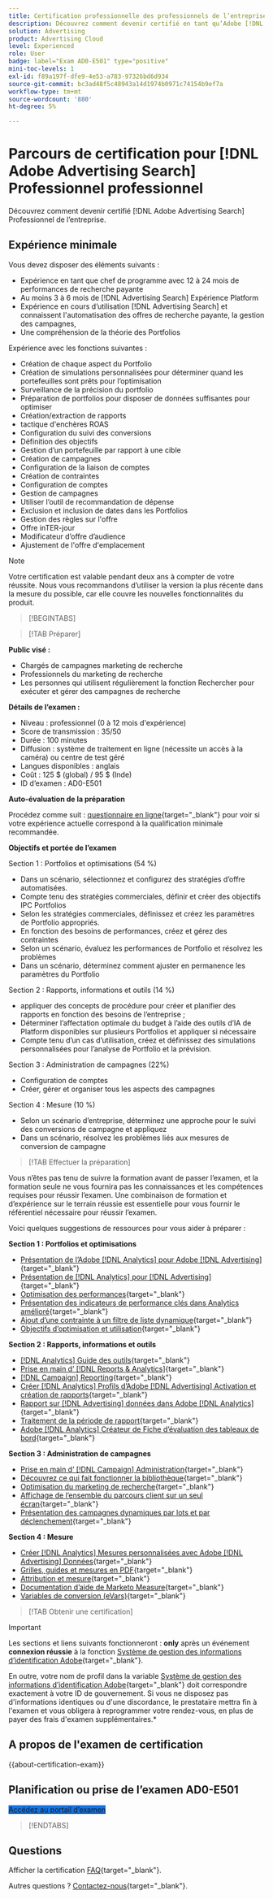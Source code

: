 ```yaml
---
title: Certification professionnelle des professionnels de l’entreprise
description: Découvrez comment devenir certifié en tant qu’Adobe [!DNL Advertising Search] Professionnel de l’entreprise.
solution: Advertising
product: Advertising Cloud
level: Experienced
role: User
badge: label="Exam AD0-E501" type="positive"
mini-toc-levels: 1
exl-id: f89a197f-dfe9-4e53-a783-97326bd6d934
source-git-commit: bc3ad48f5c48943a14d1974b0971c74154b9ef7a
workflow-type: tm+mt
source-wordcount: '880'
ht-degree: 5%

---
```


# Parcours de certification pour [!DNL Adobe Advertising Search] Professionnel professionnel

Découvrez comment devenir certifié [!DNL Adobe Advertising Search] Professionnel de l’entreprise.

## Expérience minimale

Vous devez disposer des éléments suivants :

* Expérience en tant que chef de programme avec 12 à 24 mois de performances de recherche payante
* Au moins 3 à 6 mois de [!DNL Advertising Search] Expérience Platform
* Expérience en cours d’utilisation [!DNL Advertising Search] et connaissent l&#39;automatisation des offres de recherche payante, la gestion des campagnes,
* Une compréhension de la théorie des Portfolios

Expérience avec les fonctions suivantes :

* Création de chaque aspect du Portfolio
* Création de simulations personnalisées pour déterminer quand les portefeuilles sont prêts pour l’optimisation
* Surveillance de la précision du portfolio
* Préparation de portfolios pour disposer de données suffisantes pour optimiser
* Création/extraction de rapports
* tactique d&#39;enchères ROAS
* Configuration du suivi des conversions
* Définition des objectifs
* Gestion d’un portefeuille par rapport à une cible
* Création de campagnes
* Configuration de la liaison de comptes
* Création de contraintes
* Configuration de comptes
* Gestion de campagnes
* Utiliser l’outil de recommandation de dépense
* Exclusion et inclusion de dates dans les Portfolios
* Gestion des règles sur l&#39;offre
* Offre inTER-jour
* Modificateur d’offre d’audience
* Ajustement de l&#39;offre d&#39;emplacement

>[!NOTE]
>
>Votre certification est valable pendant deux ans à compter de votre réussite. Nous vous recommandons d’utiliser la version la plus récente dans la mesure du possible, car elle couvre les nouvelles fonctionnalités du produit.

>[!BEGINTABS]

>[!TAB Préparer]

**Public visé :**

* Chargés de campagnes marketing de recherche
* Professionnels du marketing de recherche
* Les personnes qui utilisent régulièrement la fonction Rechercher pour exécuter et gérer des campagnes de recherche

**Détails de l’examen :**

* Niveau : professionnel (0 à 12 mois d&#39;expérience)
* Score de transmission : 35/50
* Durée : 100 minutes
* Diffusion : système de traitement en ligne (nécessite un accès à la caméra) ou centre de test géré
* Langues disponibles : anglais
* Coût : 125 $ (global) / 95 $ (Inde)
* ID d’examen : AD0-E501

**Auto-évaluation de la préparation**

Procédez comme suit : [questionnaire en ligne](https://scorpion.caveon.com/launchpad/ad-q-e407-readiness-questionnaire-for-adobe-target-architect-master-exam-copy-2yfz3t/ad-q-e501-readiness-questionnaire-for-adobe-advertising-cloud-search-business-practitioner-professional-exam){target="_blank"} pour voir si votre expérience actuelle correspond à la qualification minimale recommandée.

**Objectifs et portée de l’examen**

Section 1 : Portfolios et optimisations (54 %)

* Dans un scénario, sélectionnez et configurez des stratégies d’offre automatisées.
* Compte tenu des stratégies commerciales, définir et créer des objectifs IPC Portfolios
* Selon les stratégies commerciales, définissez et créez les paramètres de Portfolio appropriés.
* En fonction des besoins de performances, créez et gérez des contraintes
* Selon un scénario, évaluez les performances de Portfolio et résolvez les problèmes
* Dans un scénario, déterminez comment ajuster en permanence les paramètres du Portfolio

Section 2 : Rapports, informations et outils (14 %)

* appliquer des concepts de procédure pour créer et planifier des rapports en fonction des besoins de l’entreprise ;
* Déterminer l’affectation optimale du budget à l’aide des outils d’IA de Platform disponibles sur plusieurs Portfolios et appliquer si nécessaire
* Compte tenu d’un cas d’utilisation, créez et définissez des simulations personnalisées pour l’analyse de Portfolio et la prévision.

Section 3 : Administration de campagnes (22%)

* Configuration de comptes
* Créer, gérer et organiser tous les aspects des campagnes

Section 4 : Mesure (10 %)

* Selon un scénario d’entreprise, déterminez une approche pour le suivi des conversions de campagne et appliquez
* Dans un scénario, résolvez les problèmes liés aux mesures de conversion de campagne

>[!TAB Effectuer la préparation]

Vous n’êtes pas tenu de suivre la formation avant de passer l’examen, et la formation seule ne vous fournira pas les connaissances et les compétences requises pour réussir l’examen. Une combinaison de formation et d’expérience sur le terrain réussie est essentielle pour vous fournir le référentiel nécessaire pour réussir l’examen.

Voici quelques suggestions de ressources pour vous aider à préparer :

**Section 1 : Portfolios et optimisations**

* [Présentation de l’Adobe [!DNL Analytics] pour Adobe [!DNL Advertising]](https://experienceleague.adobe.com/docs/advertising-cloud-learn/tutorials/analytics/intro-a4adc.html){target="_blank"}
* [Présentation de [!DNL Analytics] pour [!DNL Advertising]](https://experienceleague.adobe.com/docs/advertising-cloud/integrations/analytics/overview.html?lang=fr){target="_blank"}
* [Optimisation des performances](https://business.adobe.com/in/products/advertising/performance-optimization.html){target="_blank"}
* [Présentation des indicateurs de performance clés dans Analytics amélioré](https://experienceleague.adobe.com/docs/workfront-learn/tutorials-workfront/reporting/enhanced-analytics/10-kpis-overview.html){target="_blank"}
* [Ajout d’une contrainte à un filtre de liste dynamique](https://experienceleague.adobe.com/docs/marketo/using/product-docs/core-marketo-concepts/smart-lists-and-static-lists/using-smart-lists/add-a-constraint-to-a-smart-list-filter.html){target="_blank"}
* [Objectifs d’optimisation et utilisation](https://experienceleague.adobe.com/docs/advertising-cloud/dsp/optimization/optimization-goals.html){target="_blank"}

**Section 2 : Rapports, informations et outils**

* [[!DNL Analytics] Guide des outils](https://experienceleague.adobe.com/docs/analytics/analyze/home.html?lang=fr){target="_blank"}
* [Prise en main d’ [!DNL Reports & Analytics]](https://experienceleague.adobe.com/docs/analytics/analyze/reports-analytics/getting-started.html?lang=fr){target="_blank"}
* [[!DNL Campaign] Reporting](https://business.adobe.com/in/products/campaign/campaign-reporting.html){target="_blank"}
* [Créer [!DNL Analytics] Profils d’Adobe [!DNL Advertising] Activation et création de rapports](https://experienceleague.adobe.com/docs/advertising-cloud-learn/tutorials/analytics/analytics-profiles-a4adc.html){target="_blank"}
* [Rapport sur [!DNL Advertising] données dans Adobe [!DNL Analytics]](https://experienceleague.adobe.com/docs/analytics/integration/advertising-analytics/advertising-analytics-workflow/aa-report-ad-data-an.html){target="_blank"}
* [Traitement de la période de rapport](https://experienceleague.adobe.com/docs/analytics/components/virtual-report-suites/vrs-report-time-processing.html?lang=fr){target="_blank"}
* [Adobe [!DNL Analytics] Créateur de Fiche d’évaluation des tableaux de bord](https://experienceleague.adobe.com/docs/analytics-learn/tutorials/additional-tools/analytics-dashboards/adobe-analytics-dashboards-scorecard-builder.html?lang=fr){target="_blank"}

**Section 3 : Administration de campagnes**

* [Prise en main d’ [!DNL Campaign] Administration](https://experienceleague.adobe.com/docs/campaign-standard/using/administrating/get-started-campaign-administration.html){target="_blank"}
* [Découvrez ce qui fait fonctionner la bibliothèque](https://business.adobe.com/in/products/campaign/campaign-management.html){target="_blank"}
* [Optimisation du marketing de recherche](https://www.adobe.com/content/dam/www/us/en/avstg/search-marketing-management/pdfs/Adobe_Advertising_Cloud_Search_Marketing_Tips_and_Tricks_Sheet.pdf){target="_blank"}
* [Affichage de l’ensemble du parcours client sur un seul écran](https://business.adobe.com/in/products/campaign/adobe-campaign.html){target="_blank"}
* [Présentation des campagnes dynamiques par lots et par déclenchement](https://experienceleague.adobe.com/docs/marketo/using/product-docs/core-marketo-concepts/smart-campaigns/creating-a-smart-campaign/understanding-batch-and-trigger-smart-campaigns.html){target="_blank"}

**Section 4 : Mesure**

* [Créer [!DNL Analytics] Mesures personnalisées avec Adobe [!DNL Advertising] Données](https://experienceleague.adobe.com/docs/advertising-cloud-learn/tutorials/analytics/analytics-custom-metrics-a4adc.html){target="_blank"}
* [Grilles, guides et mesures en PDF](https://helpx.adobe.com/in/acrobat/using/grids-guides-measurements-pdfs.html){target="_blank"}
* [Attribution et mesure](https://business.adobe.com/in/products/advertising/attribution-measurement.html){target="_blank"}
* [Documentation d’aide de Marketo Measure](https://experienceleague.adobe.com/docs/marketo-measure/using/home.html){target="_blank"}
* [Variables de conversion (eVars)](https://experienceleague.adobe.com/docs/analytics/admin/admin-tools/manage-report-suites/edit-report-suite/conversion-variables/conversion-var-admin.html){target="_blank"}

>[!TAB Obtenir une certification]

>[!IMPORTANT]
>
>Les sections et liens suivants fonctionneront : **only**  après un événement **connexion réussie** à la fonction [Système de gestion des informations d’identification Adobe](https://www.certmetrics.com/adobe){target="_blank"}.
>
>En outre, votre nom de profil dans la variable [Système de gestion des informations d’identification Adobe](https://www.certmetrics.com/adobe){target="_blank"} doit correspondre exactement à votre ID de gouvernement. Si vous ne disposez pas d&#39;informations identiques ou d&#39;une discordance, le prestataire mettra fin à l&#39;examen et vous obligera à reprogrammer votre rendez-vous, en plus de payer des frais d&#39;examen supplémentaires.*


## A propos de l&#39;examen de certification

{{about-certification-exam}}

## Planification ou prise de l’examen AD0-E501

<a href="https://www.certmetrics.com/adobe/candidate/examity_sso.aspx?eid=AD0-E501" target="_blank" class="spectrum-Button spectrum-Button--fill spectrum-Button--accent spectrum-Button--sizeM is-margin-bottom-big-big at-element-click-tracking" style="background-color:#1473E6">

<span class="spectrum-Button-label has-no-wrap">
   Accédez au portail d’examen
</span>
</a>

>[!ENDTABS]

## Questions

Afficher la certification [FAQ](https://experienceleague.adobe.com/docs/certification/certification/faq.html){target="_blank"}.

Autres questions ? [Contactez-nous](mailto:certif@adobe.com){target="_blank"}.
